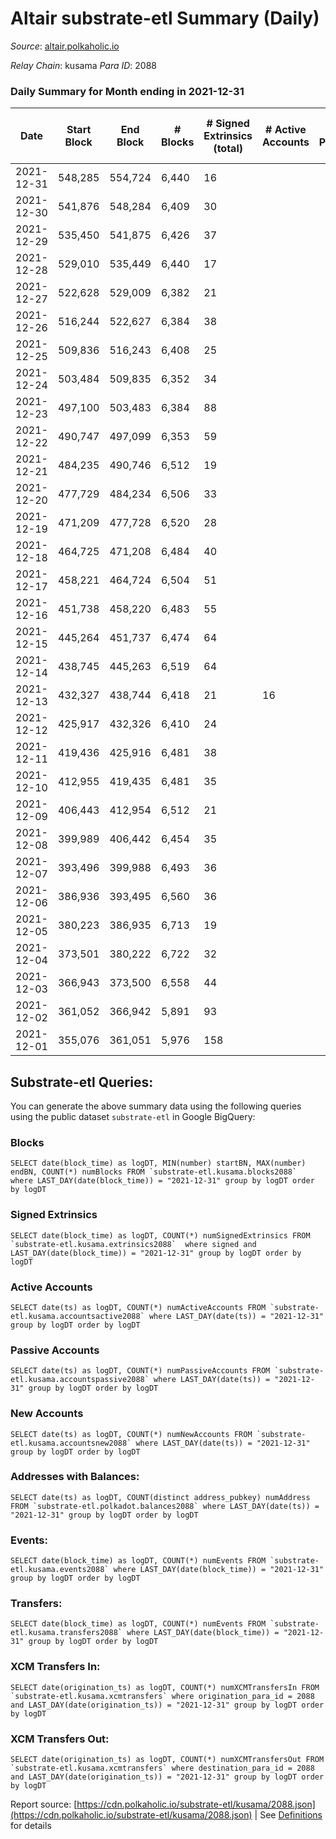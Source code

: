 # Altair substrate-etl Summary (Daily)

_Source_: [altair.polkaholic.io](https://altair.polkaholic.io)

*Relay Chain*: kusama
*Para ID*: 2088



### Daily Summary for Month ending in 2021-12-31


| Date | Start Block | End Block | # Blocks | # Signed Extrinsics (total) | # Active Accounts | # Passive | # New | # Addresses with Balances | # Events | # Transfers | # XCM Transfers In | # XCM Transfers Out | Issues | 
| ---- | ----------- | --------- | -------- | --------------------------- | ----------------- | --------- | ----- | ------------------------- | -------- | ----------- | ------------------ | ------------------- | ------ |
| 2021-12-31 | 548,285 | 554,724 | 6,440 | 16 |  |  |  | 20,225 | 13,093 | 14 ($1,131.13) |   |   |  |
| 2021-12-30 | 541,876 | 548,284 | 6,409 | 30 |  |  |  | 20,211 | 13,166 | 22 ($4,453.97) |   |   |  |
| 2021-12-29 | 535,450 | 541,875 | 6,426 | 37 |  |  |  | 20,191 | 13,223 | 23 ($3,015.21) |   |   |  |
| 2021-12-28 | 529,010 | 535,449 | 6,440 | 17 |  |  |  | 20,169 | 13,273 | 30 ($3,491.24) |   |   |  |
| 2021-12-27 | 522,628 | 529,009 | 6,382 | 21 |  |  |  | 20,141 | 13,098 | 24 ($3,054.06) |   |   |  |
| 2021-12-26 | 516,244 | 522,627 | 6,384 | 38 |  |  |  | 20,117 | 13,161 | 23 ($35,380.74) |   |   |  |
| 2021-12-25 | 509,836 | 516,243 | 6,408 | 25 |  |  |  | 20,094 | 13,166 | 24 ($4,583.65) |   |   |  |
| 2021-12-24 | 503,484 | 509,835 | 6,352 | 34 |  |  |  | 20,070 | 13,149 | 30 ($3,298.48) |   |   |  |
| 2021-12-23 | 497,100 | 503,483 | 6,384 | 88 |  |  |  | 20,041 | 13,443 | 32 ($5,461.15) |   |   |  |
| 2021-12-22 | 490,747 | 497,099 | 6,353 | 59 |  |  |  | 20,009 | 13,486 | 53 ($133,953.38) |   |   |  |
| 2021-12-21 | 484,235 | 490,746 | 6,512 | 19 |  |  |  | 19,958 | 13,417 | 30 ($4,310.42) |   |   |  |
| 2021-12-20 | 477,729 | 484,234 | 6,506 | 33 |  |  |  | 19,928 | 13,493 | 33 ($2,533.73) |   |   |  |
| 2021-12-19 | 471,209 | 477,728 | 6,520 | 28 |  |  |  |  | 13,475 | 31 ($18,984.34) |   |   |  |
| 2021-12-18 | 464,725 | 471,208 | 6,484 | 40 |  |  |  | 19,865 | 13,456 | 32 ($18,545.72) |   |   |  |
| 2021-12-17 | 458,221 | 464,724 | 6,504 | 51 |  |  |  | 19,833 | 13,538 | 41 ($501,146.78) |   |   |  |
| 2021-12-16 | 451,738 | 458,220 | 6,483 | 55 |  |  |  | 19,804 | 13,804 | 57 ($11,640.64) |   |   |  |
| 2021-12-15 | 445,264 | 451,737 | 6,474 | 64 |  |  |  | 19,748 | 14,196 | 91 ($15,772.93) |   |   |  |
| 2021-12-14 | 438,745 | 445,263 | 6,519 | 64 |  |  |  | 19,657 | 13,822 | 47 ($11,483.81) |   |   |  |
| 2021-12-13 | 432,327 | 438,744 | 6,418 | 21 | 16 |  |  | 19,608 | 13,663 | 74 ($57,168.49) |   |   |  |
| 2021-12-12 | 425,917 | 432,326 | 6,410 | 24 |  |  |  | 19,534 | 13,343 | 45 ($11,173.82) |   |   |  |
| 2021-12-11 | 419,436 | 425,916 | 6,481 | 38 |  |  |  | 19,489 | 13,503 | 46 ($17,259.66) |   |   |  |
| 2021-12-10 | 412,955 | 419,435 | 6,481 | 35 |  |  |  | 19,445 | 13,624 | 57 ($20,055.23) |   |   |  |
| 2021-12-09 | 406,443 | 412,954 | 6,512 | 21 |  |  |  | 19,389 | 13,821 | 70 ($27,416.33) |   |   |  |
| 2021-12-08 | 399,989 | 406,442 | 6,454 | 35 |  |  |  | 19,319 | 14,580 | 149 ($24,312.74) |   |   |  |
| 2021-12-07 | 393,496 | 399,988 | 6,493 | 36 |  |  |  | 19,174 | 15,058 | 186 ($43,096.26) |   |   |  |
| 2021-12-06 | 386,936 | 393,495 | 6,560 | 36 |  |  |  | 18,995 | 14,027 | 79 ($11,114.36) |   |   |  |
| 2021-12-05 | 380,223 | 386,935 | 6,713 | 19 |  |  |  | 18,920 | 14,553 | 101 ($53,711.41) |   |   |  |
| 2021-12-04 | 373,501 | 380,222 | 6,722 | 32 |  |  |  | 18,824 | 14,506 | 94 ($33,894.61) |   |   |  |
| 2021-12-03 | 366,943 | 373,500 | 6,558 | 44 |  |  |  | 18,733 | 15,935 | 253 ($70,028.73) |   |   |  |
| 2021-12-02 | 361,052 | 366,942 | 5,891 | 93 |  |  |  | 18,483 | 16,670 | 436 ($86,725.52) |   |   |  |
| 2021-12-01 | 355,076 | 361,051 | 5,976 | 158 |  |  |  | 18,046 | 21,100 | 821 ($187,788.02) |   |   |  |

## Substrate-etl Queries:
You can generate the above summary data using the following queries using the public dataset `substrate-etl` in Google BigQuery:


### Blocks
```
SELECT date(block_time) as logDT, MIN(number) startBN, MAX(number) endBN, COUNT(*) numBlocks FROM `substrate-etl.kusama.blocks2088`  where LAST_DAY(date(block_time)) = "2021-12-31" group by logDT order by logDT
```


### Signed Extrinsics
```
SELECT date(block_time) as logDT, COUNT(*) numSignedExtrinsics FROM `substrate-etl.kusama.extrinsics2088`  where signed and LAST_DAY(date(block_time)) = "2021-12-31" group by logDT order by logDT
```


### Active Accounts
```
SELECT date(ts) as logDT, COUNT(*) numActiveAccounts FROM `substrate-etl.kusama.accountsactive2088` where LAST_DAY(date(ts)) = "2021-12-31" group by logDT order by logDT
```


### Passive Accounts
```
SELECT date(ts) as logDT, COUNT(*) numPassiveAccounts FROM `substrate-etl.kusama.accountspassive2088` where LAST_DAY(date(ts)) = "2021-12-31" group by logDT order by logDT
```


### New Accounts
```
SELECT date(ts) as logDT, COUNT(*) numNewAccounts FROM `substrate-etl.kusama.accountsnew2088` where LAST_DAY(date(ts)) = "2021-12-31" group by logDT order by logDT
```


### Addresses with Balances:
```
SELECT date(ts) as logDT, COUNT(distinct address_pubkey) numAddress FROM `substrate-etl.polkadot.balances2088` where LAST_DAY(date(ts)) = "2021-12-31" group by logDT order by logDT
```


### Events:
```
SELECT date(block_time) as logDT, COUNT(*) numEvents FROM `substrate-etl.kusama.events2088` where LAST_DAY(date(block_time)) = "2021-12-31" group by logDT order by logDT
```


### Transfers:
```
SELECT date(block_time) as logDT, COUNT(*) numEvents FROM `substrate-etl.kusama.transfers2088` where LAST_DAY(date(block_time)) = "2021-12-31" group by logDT order by logDT
```


### XCM Transfers In:
```
SELECT date(origination_ts) as logDT, COUNT(*) numXCMTransfersIn FROM `substrate-etl.kusama.xcmtransfers` where origination_para_id = 2088 and LAST_DAY(date(origination_ts)) = "2021-12-31" group by logDT order by logDT
```


### XCM Transfers Out:
```
SELECT date(origination_ts) as logDT, COUNT(*) numXCMTransfersOut FROM `substrate-etl.kusama.xcmtransfers` where destination_para_id = 2088 and LAST_DAY(date(origination_ts)) = "2021-12-31" group by logDT order by logDT
```



Report source: [https://cdn.polkaholic.io/substrate-etl/kusama/2088.json](https://cdn.polkaholic.io/substrate-etl/kusama/2088.json) | See [Definitions](/DEFINITIONS.md) for details
